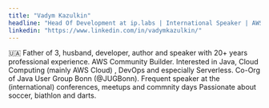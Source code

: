 ```yaml
---
title: "Vadym Kazulkin" 
headline: "Head Of Development at ip.labs | International Speaker | AWS Serverless Hero"
linkedin: "https://www.linkedin.com/in/vadymkazulkin/"
---
```


🇺🇦 Father of 3, husband, developer, author and speaker with 20+ years professional experience. AWS Community Builder.
Interested in Java, Cloud Computing (mainly AWS Cloud) , DevOps and especially Serverless.
Co-Org of Java User Group Bonn (@JUGBonn).
Frequent speaker at the (international) conferences, meetups and commnity days
Passionate about soccer, biathlon and darts.
